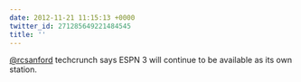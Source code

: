 ```yaml
---
date: 2012-11-21 11:15:13 +0000
twitter_id: 271285649221484545
title: ''
---
```




[@rcsanford](https://twitter.com/rcsanford) techcrunch says ESPN 3 will continue to be available as its own station.
